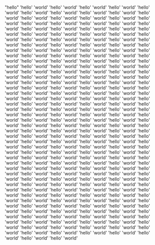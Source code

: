 "hello" 
'hello'
'world'
'hello'
'world'
'hello'
'world'
'hello'
'world'
'hello'
'world'
'hello'
'world'
'hello'
'world'
'hello'
'world'
'hello'
'world'
'hello'
'world'
'hello'
'world'
'hello'
'world'
'hello'
'world'
'hello'
'world'
'hello'
'world'
'hello'
'world'
'hello'
'world'
'hello'
'world'
'hello'
'world'
'hello'
'world'
'hello'
'world'
'hello'
'world'
'hello'
'world'
'hello'
'world'
'hello'
'world'
'hello'
'world'
'hello'
'world'
'hello'
'world'
'hello'
'world'
'hello'
'world'
'hello'
'world'
'hello'
'world'
'hello'
'world'
'hello'
'world'
'hello'
'world'
'hello'
'world'
'hello'
'world'
'hello'
'world'
'hello'
'world'
'hello'
'world'
'hello'
'world'
'hello'
'world'
'hello'
'world'
'hello'
'world'
'hello'
'world'
'hello'
'world'
'hello'
'world'
'hello'
'world'
'hello'
'world'
'hello'
'world'
'hello'
'world'
'hello'
'world'
'hello'
'world'
'hello'
'world'
'hello'
'world'
'hello'
'world'
'hello'
'world'
'hello'
'world'
'hello'
'world'
'hello'
'world'
'hello'
'world'
'hello'
'world'
'hello'
'world'
'hello'
'world'
'hello'
'world'
'hello'
'world'
'hello'
'world'
'hello'
'world'
'hello'
'world'
'hello'
'world'
'hello'
'world'
'hello'
'world'
'hello'
'world'
'hello'
'world'
'hello'
'world'
'hello'
'world'
'hello'
'world'
'hello'
'world'
'hello'
'world'
'hello'
'world'
'hello'
'world'
'hello'
'world'
'hello'
'world'
'hello'
'world'
'hello'
'world'
'hello'
'world'
'hello'
'world'
'hello'
'world'
'hello'
'world'
'hello'
'world'
'hello'
'world'
'hello'
'world'
'hello'
'world'
'hello'
'world'
'hello'
'world'
'hello'
'world'
'hello'
'world'
'hello'
'world'
'hello'
'world'
'hello'
'world'
'hello'
'world'
'hello'
'world'
'hello'
'world'
'hello'
'world'
'hello'
'world'
'hello'
'world'
'hello'
'world'
'hello'
'world'
'hello'
'world'
'hello'
'world'
'hello'
'world'
'hello'
'world'
'hello'
'world'
'hello'
'world'
'hello'
'world'
'hello'
'world'
'hello'
'world'
'hello'
'world'
'hello'
'world'
'hello'
'world'
'hello'
'world'
'hello'
'world'
'hello'
'world'
'hello'
'world'
'hello'
'world'
'hello'
'world'
'hello'
'world'
'hello'
'world'
'hello'
'world'
'hello'
'world'
'hello'
'world'
'hello'
'world'
'hello'
'world'
'hello'
'world'
'hello'
'world'
'hello'
'world'
'hello'
'world'
'hello'
'world'
'hello'
'world'
'hello'
'world'
'hello'
'world'
'hello'
'world'
'hello'
'world'
'hello'
'world'
'hello'
'world'
'hello'
'world'
'hello'
'world'
'hello'
'world'
'hello'
'world'
'hello'
'world'
'hello'
'world'
'hello'
'world'
'hello'
'world'
'hello'
'world'
'hello'
'world'
'hello'
'world'
'hello'
'world'
'hello'
'world'
'hello'
'world'
'hello'
'world'
'hello'
'world'
'hello'
'world'
'hello'
'world'
'hello'
'world'
'hello'
'world'
'hello'
'world'
'hello'
'world'
'hello'
'world'
'hello'
'world'
'hello'
'world'
'hello'
'world'
'hello'
'world'
'hello'
'world'
'hello'
'world'
'hello'
'world'
'hello'
'world'
'hello'
'world'
'hello'
'world'
'hello'
'world'
'hello'
'world'
'hello'
'world'
'hello'
'world'
'hello'
'world'
'hello'
'world'
'hello'
'world'
'hello'
'world'
'hello'
'world'
'hello'
'world'
'hello'
'world'
'hello'
'world'
'hello'
'world'
'hello'
'world'
'hello'
'world'
'hello'
'world'
'hello'
'world'
'hello'
'world'
'hello'
'world'
'hello'
'world'
'hello'
'world'
'hello'
'world'
'hello'
'world'
'hello'
'world'
'hello'
'world'
'hello'
'world'
'hello'
'world'
'hello'
'world'
'hello'
'world'
'hello'
'world'
'hello'
'world'
'hello'
'world'
'hello'
'world'
'hello'
'world'
'hello'
'world'
'hello'
'world'
'hello'
'world'
'hello'
'world'
'hello'
'world'
